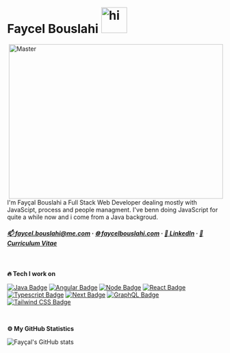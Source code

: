 # Faycel Bouslahi&nbsp;<img src="https://user-images.githubusercontent.com/119304984/228403036-47ea62de-63f5-4227-8521-513cf38d3f51.gif" width="60px" height="60px" alt="hi">


<img align="right" alt="Master" src="https://github.com/Faycel-Bouslahi/Faycel-Bouslahi/blob/main/Assets/maitre.gif" width="500px" height="360px"/>

<p> 
  
  I'm Fayçal Bouslahi a Full Stack Web Developer dealing mostly with JavaScipt, process and people managment. I've benn doing JavaScript 
  for quite a while now and i come from a Java backgroud.
 
</p>


<!-- Contact -->

<!-- <b>☎️ Contact</b> -->

##### [:mailbox: faycel.bouslahi@me.com](mailto:faycel.bouslahi@me.com) · [🌐 faycelbouslahi.com](https://faycelbouslahi.com) · [👔 LinkedIn](https://www.linkedin.com/in/faycel-bouslahi/) · [📝 Curriculum Vitae](https://faycelbouslahi.com/resume_faycel.pdf)

<!-- My Stack -->
<br>

<b>🔥 Tech I work on </b>

[![Java Badge](https://img.shields.io/badge/-SpringBoot-6DB33F?style=for-the-badge&labelColor=white&logo=spring&logoColor=6DB33F)](https://github.com/Faycel-Bouslahi?tab=repositories&q=&type=&language=springboot) [![Angular Badge](https://img.shields.io/badge/-Angular-DD0031?style=for-the-badge&labelColor=white&logo=angular&logoColor=DD0031)](https://github.com/Faycel-Bouslahi?tab=repositories&q=&type=&language=angular) [![Node Badge](https://img.shields.io/badge/-NodeJS-339933?style=for-the-badge&labelColor=white&logo=nodedotjs&logoColor=339933)](https://github.com/Faycel-Bouslahi?tab=repositories&q=&type=&language=node) [![React Badge](https://img.shields.io/badge/-React-61DBFB?style=for-the-badge&labelColor=black&logo=react&logoColor=61DBFB)](https://github.com/Faycel-Bouslahi?tab=repositories&q=&type=&language=react) [![Typescript Badge](https://img.shields.io/badge/-Typescript-007acc?style=for-the-badge&labelColor=black&logo=typescript&logoColor=007acc)](https://github.com/Faycel-Bouslahi?tab=repositories&q=&type=&language=typescript) [![Next Badge](https://img.shields.io/badge/-Nextjs-gray?style=for-the-badge&labelColor=black&logo=next.js&logoColor=white)](https://github.com/Faycel-Bouslahi?tab=repositories&q=&type=&language=nextjs) [![GraphQL Badge](https://img.shields.io/badge/-GraphQl-e535ab?style=for-the-badge&labelColor=black&logo=node.js&logoColor=e535ab)](https://github.com/Faycel-Bouslahi?tab=repositories&q=&type=&language=graph)
[![Tailwind CSS Badge](https://img.shields.io/badge/-Tailwindcss-06b6d4?style=for-the-badge&labelColor=black&logo=tailwindcss&logoColor=06b6d4)](https://github.com/Faycel-Bouslahi?tab=repositories&q=&type=&language=tailwind)



<!-- GitHub Statistics -->
<br>

<b>⚙️ My GitHub Statistics</b>

![Fayçal's GitHub stats](https://github-readme-stats.vercel.app/api?username=Faycel-Bouslahi&show_icons=true&theme=react)

<!--
**Faycel-Bouslahi/Faycel-Bouslahi** is a ✨ _special_ ✨ repository because its `README.md` (this file) appears on your GitHub profile.

Here are some ideas to get you started:

- 🔭 I’m currently working on ...
- 🌱 I’m currently learning ...
- 👯 I’m looking to collaborate on ...
- 🤔 I’m looking for help with ...
- 💬 Ask me about ...
- 📫 How to reach me: ...
- 😄 Pronouns: ...
- ⚡ Fun fact: ...
-->
